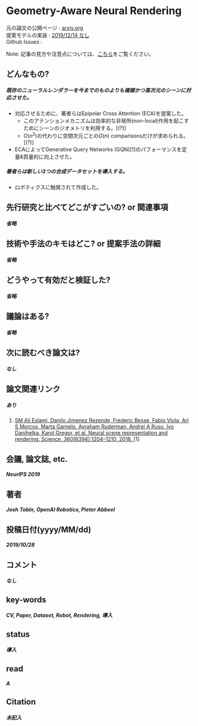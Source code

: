 # Geometry-Aware Neural Rendering

元の論文の公開ページ : [arxiv.org](https://arxiv.org/abs/1911.04554)  
提案モデルの実装 : [2019/12/14 なし]()  
Github Issues : []()  

Note: 記事の見方や注意点については、[こちら](/)をご覧ください。

## どんなもの?
##### 既存のニューラルレンダラーを今までのものよりも複雑かつ高次元のシーンに対応させた。
- 対応させるために、著者らはEpipolar Cross Attention (ECA)を提案した。
    - このアテンションメカニズムは効率的な非局所(non-local)作用を起こすためにシーンのジオメトリを利用する。[(?)]
    - $O(n^2)$の代わりに空間次元ごとの$O(n)$ comparisonsだけが求められる。[(?)]
-  ECAによってGenerative Query Networks (GQN)[1]のパフォーマンスを定量&質量的に向上させた。

##### 著者らは新しい3つの合成データセットを導入する。
- ロボティクスに触発されて作成した。

## 先行研究と比べてどこがすごいの? or 関連事項
##### 省略

## 技術や手法のキモはどこ? or 提案手法の詳細
##### 省略

## どうやって有効だと検証した?
##### 省略

## 議論はある?
##### 省略

## 次に読むべき論文は?
##### なし

## 論文関連リンク
##### あり
1. [SM Ali Eslami, Danilo Jimenez Rezende, Frederic Besse, Fabio Viola, Ari S Morcos, Marta Garnelo, Avraham Ruderman, Andrei A Rusu, Ivo Danihelka, Karol Gregor, et al. Neural scene representation and rendering. Science, 360(6394):1204–1210, 2018. ](https://science.sciencemag.org/content/360/6394/1204.abstract)[1]

## 会議, 論文誌, etc.
##### NeurlPS 2019

## 著者
##### Josh Tobin, OpenAI Robotics, Pieter Abbeel

## 投稿日付(yyyy/MM/dd)
##### 2019/10/28

## コメント
##### なし

## key-words
##### CV, Paper, Dataset, Robot, Rendering, 導入

## status
##### 導入

## read
##### A

## Citation
##### 未記入
